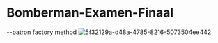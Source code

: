 # Bomberman-Examen-Finaal
--patron factory method ![5f32129a-d48a-4785-8216-5073504ee442](https://github.com/user-attachments/assets/2508e19e-151b-4617-be37-413d0cfc2dad)
